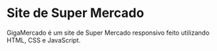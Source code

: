 # Site de Super Mercado

GigaMercado é um site de Super Mercado responsivo feito utilizando HTML, CSS e JavaScript.
